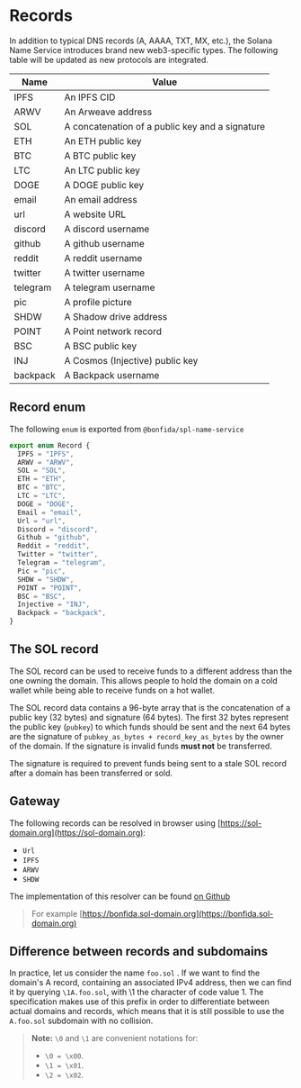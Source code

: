 # Records

In addition to typical DNS records (A, AAAA, TXT, MX, etc.), the Solana Name Service introduces brand new web3-specific types. The following table will be updated as new protocols are integrated.

| Name     | Value                                           |
| -------- | ----------------------------------------------- |
| IPFS     | An IPFS CID                                     |
| ARWV     | An Arweave address                              |
| SOL      | A concatenation of a public key and a signature |
| ETH      | An ETH public key                               |
| BTC      | A BTC public key                                |
| LTC      | An LTC public key                               |
| DOGE     | A DOGE public key                               |
| email    | An email address                                |
| url      | A website URL                                   |
| discord  | A discord username                              |
| github   | A github username                               |
| reddit   | A reddit username                               |
| twitter  | A twitter username                              |
| telegram | A telegram username                             |
| pic      | A profile picture                               |
| SHDW     | A Shadow drive address                          |
| POINT    | A Point network record                          |
| BSC      | A BSC public key                                |
| INJ      | A Cosmos (Injective) public key                 |
| backpack | A Backpack username                             |

## Record enum

The following `enum` is exported from `@bonfida/spl-name-service`

```js
export enum Record {
  IPFS = "IPFS",
  ARWV = "ARWV",
  SOL = "SOL",
  ETH = "ETH",
  BTC = "BTC",
  LTC = "LTC",
  DOGE = "DOGE",
  Email = "email",
  Url = "url",
  Discord = "discord",
  Github = "github",
  Reddit = "reddit",
  Twitter = "twitter",
  Telegram = "telegram",
  Pic = "pic",
  SHDW = "SHDW",
  POINT = "POINT",
  BSC = "BSC",
  Injective = "INJ",
  Backpack = "backpack",
}
```

## The SOL record

The SOL record can be used to receive funds to a different address than the one owning the domain. This allows people to hold the domain on a cold wallet while being able to receive funds on a hot wallet.

The SOL record data contains a 96-byte array that is the concatenation of a public key (32 bytes) and signature (64 bytes). The first 32 bytes represent the public key (`pubkey`) to which funds should be sent and the next 64 bytes are the signature of `pubkey_as_bytes + record_key_as_bytes` by the owner of the domain. If the signature is invalid funds **must not** be transferred.

The signature is required to prevent funds being sent to a stale SOL record after a domain has been transferred or sold.

## Gateway

The following records can be resolved in browser using [https://sol-domain.org](https://sol-domain.org):

- `Url`
- `IPFS`
- `ARWV`
- `SHDW`

The implementation of this resolver can be found [on Github](https://github.com/Bonfida/name-resolver)

> For example [https://bonfida.sol-domain.org](https://bonfida.sol-domain.org)

## Difference between records and subdomains

In practice, let us consider the name `foo.sol` . If we want to find the domain's A record, containing an associated IPv4 address, then we can find it by querying `\1A.foo.sol`, with \1 the character of code value 1. The specification makes use of this prefix in order to differentiate between actual domains and records, which means that it is still possible to use the `A.foo.sol` subdomain with no collision.

> **Note:** `\0` and `\1` are convenient notations for:
>
> - `\0 = \x00`.
> - `\1 = \x01`.
> - `\2 = \x02`.

